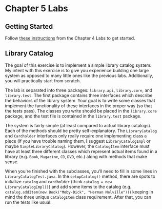 # Chapter 5 Labs

## Getting Started

Follow [these instructions](https://github.com/nuhs-apcs/chapter-4) from the Chapter 4 Labs to get started.

## Library Catalog

The goal of this exercise is to implement a simple library catalog system. My intent with this exercise is to give you experience building one large system as opposed to many little ones like the previous labs. Additionally, you will practically start from scratch.

The lab is separated into three packages: `library.api`, `library.core`, and `library.test`. The first package contains three interfaces which describe the behaviors of the library system. Your goal is to write some classes that implement the functionality of these interfaces in the proper way (so that the tests pass). The classes you write should be placed in the `library.core` package, and the test file is contained in the `library.test` package. 

The system is fairly simple (at least compared to actual library catalogs). Each of the methods should be pretty self-explanatory. The `LibraryCatalog` and `Cardholder` interfaces only really require one implementing class a piece (if you have trouble naming them, I suggest `LibraryCatalogImpl` or maybe `SimpleLibraryCatalog`). However, the `CatalogItem` interface must have at least three different classes which represent actual items found in a library (e.g. `Book`, `Magazine`, `CD`, `DVD`, etc.) along with methods that make sense.

When you're finished with the subclasses, you'll need to fill in some lines in `LibraryCatalogTest.java`. In the `setupCatalog()` method, there are spots to initialize `catalog` and `cardholder`  (think `catalog = new LibraryCatalogImpl()`) and add some items to the catalog (e.g. `catalog.addItem(new Book("Moby-Dick", "Herman Melville"))`) keeping in mind the three unique `CatalogItem` class requirement. After that, you can run the tests like usual.
